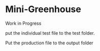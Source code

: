 # Mini-Greenhouse

Work in Progress

put the individual test file to the test folder. 

Put the production file to the output folder
